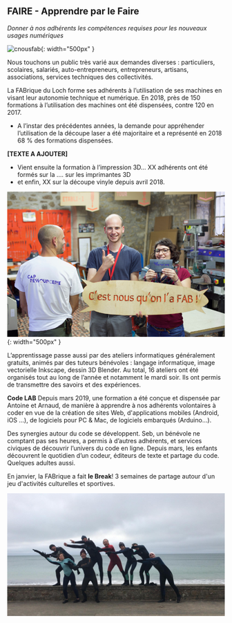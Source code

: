 ## FAIRE - Apprendre par le Faire

*Donner à nos adhérents les compétences requises pour les nouveaux usages numériques*

![cnousfab](,,/images/cnousfab.jpg){: width="500px" }

Nous touchons un public très varié aux demandes diverses : particuliers, scolaires, salariés, auto-entrepreneurs, entrepreneurs, artisans, associations, services techniques des collectivités.

La FABrique du Loch forme ses adhérents à l’utilisation de ses machines en visant leur autonomie technique et numérique. En 2018, près de 150 formations à l’utilisation des machines ont été dispensées, contre 120 en 2017.

- A l’instar des précédentes années, la demande pour appréhender l’utilisation de la découpe laser a été majoritaire et a représenté en 2018 68 % des formations dispensées.

**[TEXTE A AJOUTER]**

- Vient ensuite la formation à l’impression 3D… XX adhérents ont été formés sur la …. sur les imprimantes 3D
- et enfin, XX sur la découpe vinyle depuis avril 2018.

![cnousfab2](../images/Cnousfab2.jpg){: width="500px" }

L’apprentissage passe aussi par des ateliers informatiques généralement gratuits, animés par des tuteurs bénévoles : langage informatique, image vectorielle Inkscape, dessin 3D Blender. Au total, 16 ateliers ont été organisés tout au long de l’année et notamment le mardi soir. Ils ont permis de transmettre des savoirs et des expériences.

**Code LAB**
Depuis mars 2019, une formation a été conçue et dispensée par Antoine et Arnaud, de manière à apprendre à nos adhérents volontaires à coder en vue de la création de sites Web, d'applications mobiles (Android, iOS ...), de logiciels pour PC & Mac, de logiciels embarqués (Arduino...).

Des synergies autour du code se développent. Seb, un bénévole ne comptant pas ses heures, a permis à d’autres adhérents, et services civiques de découvrir l’univers du code en ligne. Depuis mars, les enfants découvrent le quotidien d’un codeur, éditeurs de texte et partage du code. Quelques adultes aussi.

En janvier, la FABrique a fait **le Break**!
3 semaines de partage autour d'un jeu d'activités culturelles et sportives.

![break](../images/Break.jpg)
